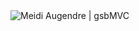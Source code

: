 <img  align="center" src="https://github-readme-stats.vercel.app/api/pin/?username=Meidi-Agd&repo=gsbMVC&theme=omni" alt="Meidi Augendre | gsbMVC">
